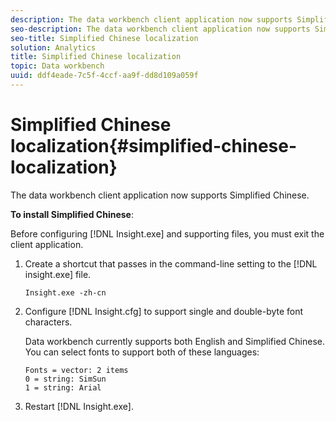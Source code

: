 ```yaml
---
description: The data workbench client application now supports Simplified Chinese.
seo-description: The data workbench client application now supports Simplified Chinese.
seo-title: Simplified Chinese localization
solution: Analytics
title: Simplified Chinese localization
topic: Data workbench
uuid: ddf4eade-7c5f-4ccf-aa9f-dd8d109a059f
---
```


# Simplified Chinese localization{#simplified-chinese-localization}

The data workbench client application now supports Simplified Chinese.

 **To install Simplified Chinese**:

Before configuring [!DNL Insight.exe] and supporting files, you must exit the client application.

1. Create a shortcut that passes in the command-line setting to the [!DNL insight.exe] file. 

   ```
   Insight.exe -zh-cn
   ```

1. Configure [!DNL Insight.cfg] to support single and double-byte font characters.

   Data workbench currently supports both English and Simplified Chinese. You can select fonts to support both of these languages:

   ```
   Fonts = vector: 2 items 
   0 = string: SimSun 
   1 = string: Arial 
   ```

1. Restart [!DNL Insight.exe].

